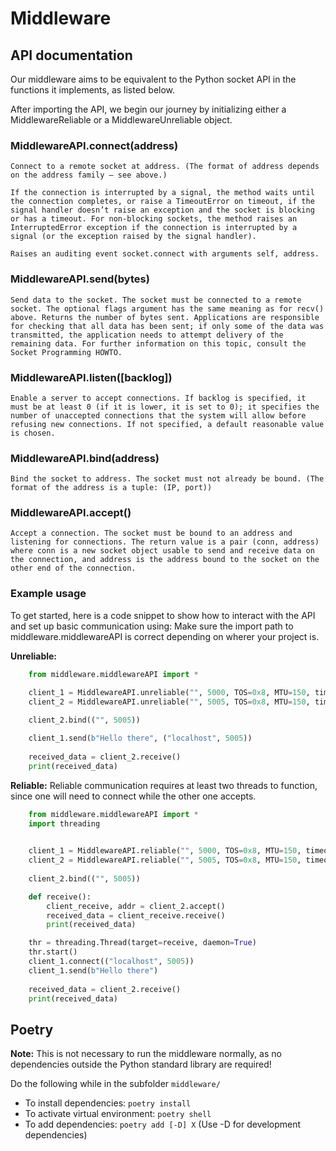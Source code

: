 # Middleware

## API documentation
Our middleware aims to be equivalent to the Python socket API in the functions it implements, as listed below.

After importing the API, we begin our journey by initializing either a MiddlewareReliable or a MiddlewareUnreliable object.


### MiddlewareAPI.connect(address)

    Connect to a remote socket at address. (The format of address depends on the address family — see above.)

    If the connection is interrupted by a signal, the method waits until the connection completes, or raise a TimeoutError on timeout, if the signal handler doesn’t raise an exception and the socket is blocking or has a timeout. For non-blocking sockets, the method raises an InterruptedError exception if the connection is interrupted by a signal (or the exception raised by the signal handler).

    Raises an auditing event socket.connect with arguments self, address.

### MiddlewareAPI.send(bytes)

    Send data to the socket. The socket must be connected to a remote socket. The optional flags argument has the same meaning as for recv() above. Returns the number of bytes sent. Applications are responsible for checking that all data has been sent; if only some of the data was transmitted, the application needs to attempt delivery of the remaining data. For further information on this topic, consult the Socket Programming HOWTO.

### MiddlewareAPI.listen([backlog])

    Enable a server to accept connections. If backlog is specified, it must be at least 0 (if it is lower, it is set to 0); it specifies the number of unaccepted connections that the system will allow before refusing new connections. If not specified, a default reasonable value is chosen.

### MiddlewareAPI.bind(address)

    Bind the socket to address. The socket must not already be bound. (The format of the address is a tuple: (IP, port))

### MiddlewareAPI.accept()

    Accept a connection. The socket must be bound to an address and listening for connections. The return value is a pair (conn, address) where conn is a new socket object usable to send and receive data on the connection, and address is the address bound to the socket on the other end of the connection.
    
### Example usage

To get started, here is a code snippet to show how to interact with the API and set up basic communication using:
Make sure the import path to middleware.middlewareAPI is correct depending on wherer your project is.

**Unreliable:**
```python
    from middleware.middlewareAPI import *

    client_1 = MiddlewareAPI.unreliable("", 5000, TOS=0x8, MTU=150, timeout=10)
    client_2 = MiddlewareAPI.unreliable("", 5005, TOS=0x8, MTU=150, timeout=10)
    
    client_2.bind(("", 5005))

    client_1.send(b"Hello there", ("localhost", 5005))
    
    received_data = client_2.receive()
    print(received_data)
```

**Reliable:**
Reliable communication requires at least two threads to function, since one will need to connect while the other one accepts.

```python
    from middleware.middlewareAPI import *
    import threading
    

    client_1 = MiddlewareAPI.reliable("", 5000, TOS=0x8, MTU=150, timeout=10)
    client_2 = MiddlewareAPI.reliable("", 5005, TOS=0x8, MTU=150, timeout=10)
    
    client_2.bind(("", 5005))

    def receive():
        client_receive, addr = client_2.accept()
        received_data = client_receive.receive()
        print(received_data)

    thr = threading.Thread(target=receive, daemon=True)
    thr.start()
    client_1.connect(("localhost", 5005))
    client_1.send(b"Hello there")
    
    received_data = client_2.receive()
    print(received_data)
```

## Poetry

**Note:** This is not necessary to run the middleware normally, as no dependencies outside the Python standard library are required!

Do the following while in the subfolder `middleware/`

- To install dependencies: `poetry install`
- To activate virtual environment: `poetry shell`
- To add dependencies: `poetry add [-D] X` (Use -D for development dependencies)

